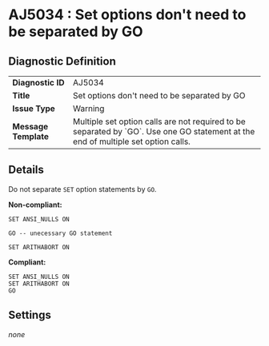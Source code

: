 # AJ5034 : Set options don't need to be separated by GO

## Diagnostic Definition

<table>
  <tr>
    <td class="header"><b>Diagnostic ID</b></td>
    <td>AJ5034</td>
  </tr>
  <tr>
    <td class="header"><b>Title</b></td>
    <td>Set options don't need to be separated by GO</td>
  </tr>
  <tr>
    <td class="header"><b>Issue Type</b></td>
    <td>Warning</td>
  </tr>
  <tr>
    <td class="header"><b>Message Template</b></td>
    <td>Multiple set option calls are not required to be separated by `GO`. Use one GO statement at the end  of multiple set option calls.</td>
  </tr>
  
</table>

## Details

Do not separate `SET` option statements by `GO`.

**Non-compliant:**

```tsql
SET ANSI_NULLS ON

GO -- unecessary GO statement

SET ARITHABORT ON
```

**Compliant:**

```tsql
SET ANSI_NULLS ON
SET ARITHABORT ON
GO
```


## Settings

*none*

